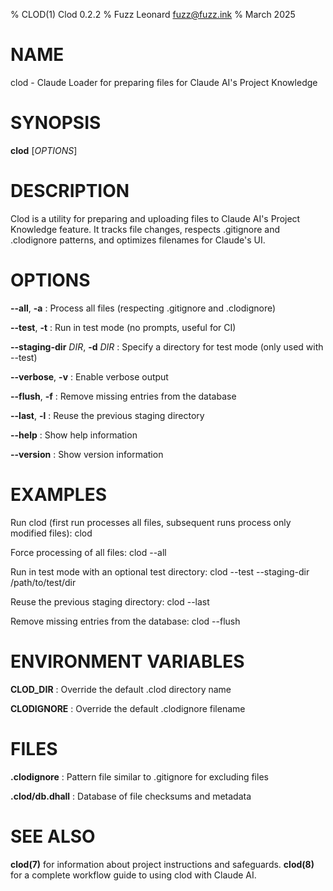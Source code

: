 % CLOD(1) Clod 0.2.2
% Fuzz Leonard <fuzz@fuzz.ink>
% March 2025

# NAME

clod - Claude Loader for preparing files for Claude AI's Project Knowledge

# SYNOPSIS

**clod** [*OPTIONS*]

# DESCRIPTION

Clod is a utility for preparing and uploading files to Claude AI's Project Knowledge feature. 
It tracks file changes, respects .gitignore and .clodignore patterns, and optimizes filenames 
for Claude's UI.

# OPTIONS

**\-\-all**, **-a**
: Process all files (respecting .gitignore and .clodignore)

**\-\-test**, **-t**
: Run in test mode (no prompts, useful for CI)

**\-\-staging-dir** *DIR*, **-d** *DIR*
: Specify a directory for test mode (only used with \-\-test)

**\-\-verbose**, **-v**
: Enable verbose output

**\-\-flush**, **-f**
: Remove missing entries from the database

**\-\-last**, **-l**
: Reuse the previous staging directory

**\-\-help**
: Show help information

**\-\-version**
: Show version information

# EXAMPLES

Run clod (first run processes all files, subsequent runs process only modified files):
    clod

Force processing of all files:
    clod \-\-all

Run in test mode with an optional test directory:
    clod \-\-test \-\-staging-dir /path/to/test/dir
    
Reuse the previous staging directory:
    clod \-\-last
    
Remove missing entries from the database:
    clod \-\-flush

# ENVIRONMENT VARIABLES

**CLOD_DIR**
: Override the default .clod directory name

**CLODIGNORE**
: Override the default .clodignore filename

# FILES

**.clodignore**
: Pattern file similar to .gitignore for excluding files

**.clod/db.dhall**
: Database of file checksums and metadata

# SEE ALSO

**clod(7)** for information about project instructions and safeguards.
**clod(8)** for a complete workflow guide to using clod with Claude AI.
